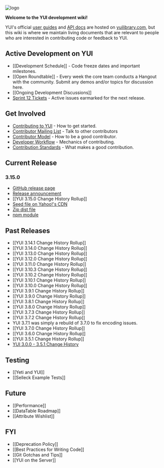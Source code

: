 ![logo](http://yuilibrary.com/img/yui-logo.png)

**Welcome to the YUI development wiki!**

YUI's official [user guides](http://yuilibrary.com/yui/docs/guides/) and [API docs](http://yuilibrary.com/yui/docs/api/) are hosted on [yuilibrary.com](http://yuilibrary.com/), but this wiki is where we maintain living documents that are relevant to people who are interested in contributing code or feedback to YUI. 

## Active Development on YUI

* [[Development Schedule]] - Code freeze dates and important milestones.
* [[Open Roundtable]] - Every week the core team conducts a Hangout with the community. Submit any demos and/or topics for discussion here.
* [[Ongoing Development Discussions]]
* [Sprint 12 Tickets](https://github.com/yui/yui3/issues?direction=desc&labels=&milestone=12&page=1&sort=created&state=open) - Active issues earmarked for the next release.

## Get Involved
* [Contributing to YUI](https://github.com/yui/yui3/wiki/Contributing-to-YUI) - How to get started.
* [Contributor Mailing List](https://groups.google.com/forum/?fromgroups=#!forum/yui-contrib) - Talk to other contributors
* [Contributor Model](https://github.com/yui/yui3/wiki/Contributor-Model) - How to be a good contributor.
* [Developer Workflow](https://github.com/yui/yui3/wiki/Developer-Workflow) - Mechanics of contributing.
* [Contribution Standards](https://github.com/yui/yui3/wiki/Contribution-Standards) - What makes a good contribution.

## Current Release

### 3.15.0 

* [GitHub release page](https://github.com/yui/yui3/releases/tag/v3.15.0)
* [Release announcement](http://www.yuiblog.com/blog/2014/02/26/yui-3-15-0-released/)
* [[YUI 3.15.0 Change History Rollup]]
* [Seed file on Yahoo!'s CDN](http://yui.yahooapis.com/3.15.0/build/yui/yui-min.js)
* [Zip dist file](http://yui.zenfs.com/releases/yui3/yui_3.15.0.zip)
* [npm module](https://npmjs.org/package/yui)

## Past Releases
* [[YUI 3.14.1 Change History Rollup]]
* [[YUI 3.14.0 Change History Rollup]]
* [[YUI 3.13.0 Change History Rollup]]
* [[YUI 3.12.0 Change History Rollup]]
* [[YUI 3.11.0 Change History Rollup]]
* [[YUI 3.10.3 Change History Rollup]]
* [[YUI 3.10.2 Change History Rollup]]
* [[YUI 3.10.1 Change History Rollup]]
* [[YUI 3.10.0 Change History Rollup]]
* [[YUI 3.9.1 Change History Rollup]]
* [[YUI 3.9.0 Change History Rollup]]
* [[YUI 3.8.1 Change History Rollup]]
* [[YUI 3.8.0 Change History Rollup]]
* [[YUI 3.7.3 Change History Rollup]]
* [[YUI 3.7.2 Change History Rollup]]
* YUI 3.7.1 was simply a rebuild of 3.7.0 to fix encoding issues.
* [[YUI 3.7.0 Change History Rollup]]
* [[YUI 3.6.0 Change History Rollup]]
* [[YUI 3.5.1 Change History Rollup]]
* [YUI 3.0.0 - 3.5.1 Change History](https://github.com/yui/yui3/blob/600d55ca4c7724bbbbb21cb8a6dca881216655ec/HISTORY.md)

## Testing
* [[Yeti and YUI]]
* [[Selleck Example Tests]]

## Future

* [[Performance]]
* [[DataTable Roadmap]]
* [[Attribute Wishlist]]

## FYI

* [[Deprecation Policy]]
* [[Best Practices for Writing Code]]
* [[Git Gotchas and Tips]]
* [[YUI on the Server]]